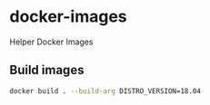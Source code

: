 # docker-images
Helper Docker Images


## Build images

```bash
docker build . --build-arg DISTRO_VERSION=18.04
```
